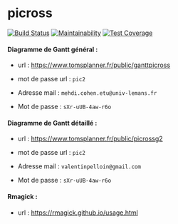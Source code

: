 # picross

[![Build Status](https://travis-ci.com/valentinp72/picross.svg?token=zWdqvp6jX3Z664qx4QEk&branch=master)](https://travis-ci.com/valentinp72/picross)
[![Maintainability](https://api.codeclimate.com/v1/badges/ccc2c521ed263e2370a0/maintainability)](https://codeclimate.com/repos/5a624aeae596c21745002d54/maintainability)
[![Test Coverage](https://api.codeclimate.com/v1/badges/ccc2c521ed263e2370a0/test_coverage)](https://codeclimate.com/repos/5a624aeae596c21745002d54/test_coverage)


#### Diagramme de Gantt général : 
- url : https://www.tomsplanner.fr/public/ganttpicross
- mot de passe url : `pic2`

- Adresse mail : `mehdi.cohen.etu@univ-lemans.fr`
- Mot de passe : `sXr-uUB-4aw-r6o`

#### Diagramme de Gantt détaillé : 
- url : https://www.tomsplanner.fr/public/picrossg2
- mot de passe url : `pic2`

- Adresse mail : `valentinpelloin@gmail.com`
- Mot de passe : `sXr-uUB-4aw-r6o`


#### Rmagick :
- url : https://rmagick.github.io/usage.html
